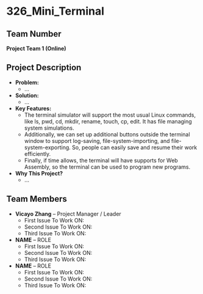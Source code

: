 # 326_Mini_Terminal

## Team Number
**Project Team 1 (Online)**

## Project Description
- **Problem:**
    - ...
- **Solution:**
    - ...
- **Key Features:**
    - The terminal simulator will support the most usual Linux commands, like ls, pwd, cd, mkdir, rename, touch, cp, edit. It has file managing system simulations.
    - Additionally, we can set up additional buttons outside the terminal window to support log-saving, file-system-importing, and file-system-exporting. So, people can easily save and resume their work efficiently.
    - Finally, if time allows, the terminal will have supports for Web Assembly, so the terminal can be used to program new programs.
- **Why This Project?**
    - ...

## Team Members
- **Vicayo Zhang** – Project Manager / Leader
    - First Issue To Work ON: 
    - Second Issue To Work ON: 
    - Third Issue To Work ON:
- **NAME** – ROLE
    - First Issue To Work ON:
    - Second Issue To Work ON:
    - Third Issue To Work ON:
- **NAME** – ROLE
    - First Issue To Work ON:
    - Second Issue To Work ON:
    - Third Issue To Work ON: 
